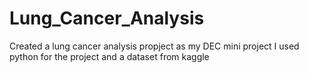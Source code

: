 # Lung_Cancer_Analysis

Created a lung cancer analysis propject as my DEC mini project
I used python for the project and a dataset from kaggle
